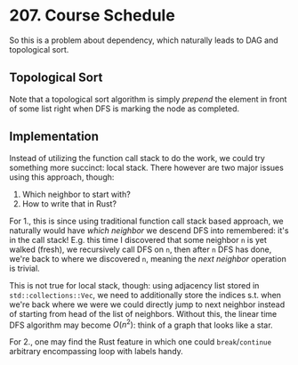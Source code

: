 # 207. Course Schedule

So this is a problem about dependency, which naturally leads to DAG and topological sort.

## Topological Sort

Note that a topological sort algorithm is simply *prepend* the element in front of some list right when DFS is marking the node as completed.

## Implementation

Instead of utilizing the function call stack to do the work, we could try something more succinct: local stack.
There however are two major issues using this approach, though:

1. Which neighbor to start with?
2. How to write that in Rust?

For 1., this is since using traditional function call stack based approach, we naturally would have *which neighbor* we descend DFS into remembered: it's in the call stack! E.g. this time I discovered that some neighbor `n` is yet walked (fresh), we recursively call DFS on `n`, then after `n` DFS has done, we're back to where we discovered `n`, meaning the *next neighbor* operation is trivial.

This is not true for local stack, though: using adjacency list stored in `std::collections::Vec`, we need to additionally store the indices s.t. when we're back where we were we could directly jump to next neighbor instead of starting from head of the list of neighbors. Without this, the linear time DFS algorithm may become $O(n^2)$: think of a graph that looks like a star.

For 2., one may find the Rust feature in which one could `break`/`continue` arbitrary encompassing loop with labels handy.